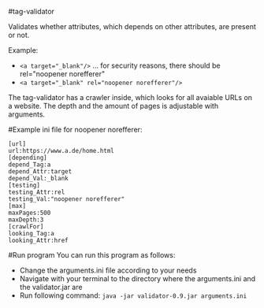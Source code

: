 #tag-validator

Validates whether attributes, which depends on other attributes, are present or not.

Example:

* `<a target="_blank"/>`  ... for security reasons, there should be rel="noopener norefferer"
* `<a target="_blank" rel="noopener norefferer"/>`

The tag-validator has a crawler inside, which looks for all avaiable URLs on a website.
The depth and the amount of pages is adjustable with arguments.

#Example ini file for noopener norefferer: 
```
[url]
url:https://www.a.de/home.html
[depending]
depend_Tag:a
depend_Attr:target
depend_Val:_blank
[testing]
testing_Attr:rel
testing_Val:"noopener norefferer"
[max]
maxPages:500
maxDepth:3
[crawlFor]
looking_Tag:a
looking_Attr:href
```

#Run program
You can run this program as follows:<br />
* Change the arguments.ini file according to your needs
* Navigate with your terminal to the directory where the arguments.ini and the validator.jar are
* Run following command:
`java -jar validator-0.9.jar arguments.ini`